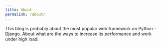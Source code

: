 ```yaml
---
title: About
permalink: /about/
---
```

This blog is probably about the most popular web framework on Python - Django. 
About what are the ways to increase its performance and work under high load.
